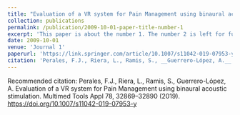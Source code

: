 ```yaml
---
title: "Evaluation of a VR system for Pain Management using binaural acoustic stimulation"
collection: publications
permalink: /publication/2009-10-01-paper-title-number-1
excerpt: 'This paper is about the number 1. The number 2 is left for future work.'
date: 2009-10-01
venue: 'Journal 1'
paperurl: 'https://link.springer.com/article/10.1007/s11042-019-07953-y'
citation: 'Perales, F.J., Riera, L., Ramis, S., __Guerrero-López, A.__ Evaluation of a VR system for Pain Management using binaural acoustic stimulation. Multimed Tools Appl 78, 32869–32890 (2019). https://doi.org/10.1007/s11042-019-07953-y'
---
```


Recommended citation: Perales, F.J., Riera, L., Ramis, S., Guerrero-López, A. Evaluation of a VR system for Pain Management using binaural acoustic stimulation. Multimed Tools Appl 78, 32869–32890 (2019). https://doi.org/10.1007/s11042-019-07953-y
